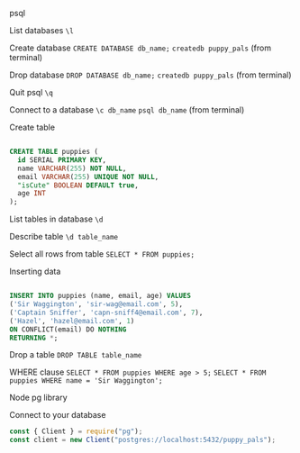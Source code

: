 psql

List databases
`\l`

Create database
`CREATE DATABASE db_name;`
`createdb puppy_pals` (from terminal)

Drop database
`DROP DATABASE db_name;`
`createdb puppy_pals` (from terminal)

Quit psql
`\q`

Connect to a database
`\c db_name`
`psql db_name` (from terminal)

Create table

```sql

CREATE TABLE puppies (
  id SERIAL PRIMARY KEY,
  name VARCHAR(255) NOT NULL,
  email VARCHAR(255) UNIQUE NOT NULL,
  "isCute" BOOLEAN DEFAULT true,
  age INT
);

```

List tables in database
`\d`

Describe table
`\d table_name`

Select all rows from table
`SELECT * FROM puppies;`

Inserting data

```sql

INSERT INTO puppies (name, email, age) VALUES
('Sir Waggington', 'sir-wag@email.com', 5),
('Captain Sniffer', 'capn-sniff4@email.com', 7),
('Hazel', 'hazel@email.com', 1)
ON CONFLICT(email) DO NOTHING
RETURNING *;

```

Drop a table
`DROP TABLE table_name`

WHERE clause
`SELECT * FROM puppies WHERE age > 5;`
`SELECT * FROM puppies WHERE name = 'Sir Waggington';`

Node pg library

Connect to your database

```js
const { Client } = require("pg");
const client = new Client("postgres://localhost:5432/puppy_pals");
```